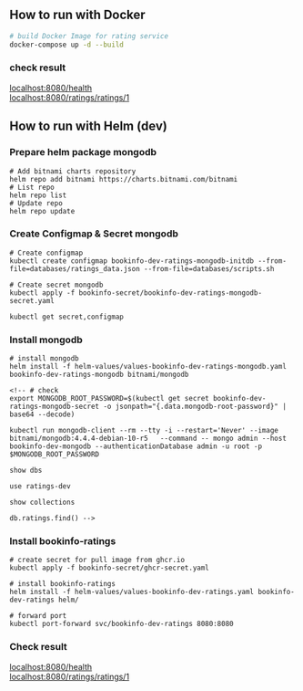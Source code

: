 ## How to run with Docker

```bash
# build Docker Image for rating service
docker-compose up -d --build

```
### check result

[localhost:8080/health](http://localhost:8080/health)  
[localhost:8080/ratings/ratings/1](http://localhost:8080/ratings/ratings/1)

## How to run with Helm (dev)

### Prepare helm package mongodb
```console
# Add bitnami charts repository
helm repo add bitnami https://charts.bitnami.com/bitnami
# List repo
helm repo list
# Update repo
helm repo update

```
### Create Configmap & Secret mongodb

```console
# Create configmap
kubectl create configmap bookinfo-dev-ratings-mongodb-initdb --from-file=databases/ratings_data.json --from-file=databases/scripts.sh

# Create secret mongodb 
kubectl apply -f bookinfo-secret/bookinfo-dev-ratings-mongodb-secret.yaml

kubectl get secret,configmap

```
### Install mongodb

```console
# install mongodb
helm install -f helm-values/values-bookinfo-dev-ratings-mongodb.yaml bookinfo-dev-ratings-mongodb bitnami/mongodb

<!-- # check
export MONGODB_ROOT_PASSWORD=$(kubectl get secret bookinfo-dev-ratings-mongodb-secret -o jsonpath="{.data.mongodb-root-password}" | base64 --decode)

kubectl run mongodb-client --rm --tty -i --restart='Never' --image bitnami/mongodb:4.4.4-debian-10-r5   --command -- mongo admin --host bookinfo-dev-mongodb --authenticationDatabase admin -u root -p $MONGODB_ROOT_PASSWORD

show dbs

use ratings-dev

show collections

db.ratings.find() -->

```
### Install bookinfo-ratings

```console
# create secret for pull image from ghcr.io
kubectl apply -f bookinfo-secret/ghcr-secret.yaml

# install bookinfo-ratings
helm install -f helm-values/values-bookinfo-dev-ratings.yaml bookinfo-dev-ratings helm/

# forward port
kubectl port-forward svc/bookinfo-dev-ratings 8080:8080

```
### Check result

[localhost:8080/health](http://127.0.0.1:8080/health)  
[localhost:8080/ratings/ratings/1](http://localhost:8080/ratings/ratings/1)


